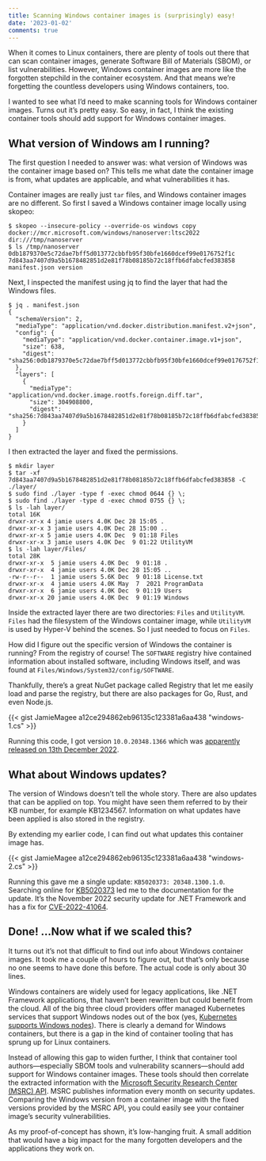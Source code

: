 ```yaml
---
title: Scanning Windows container images is (surprisingly) easy!
date: '2023-01-02'
comments: true
---
```


When it comes to Linux containers, there are plenty of tools out there that can scan container images, generate Software Bill of Materials (SBOM), or list vulnerabilities. However, Windows container images are more like the forgotten stepchild in the container ecosystem. And that means we’re forgetting the countless developers using Windows containers, too.

I wanted to see what I’d need to make scanning tools for Windows container images. Turns out it’s pretty easy. So easy, in fact, I think the existing container tools should add support for Windows container images.

## What version of Windows am I running?

The first question I needed to answer was: what version of Windows was the container image based on? This tells me what date the container image is from, what updates are applicable, and what vulnerabilities it has.

Container images are really just `tar` files, and Windows container images are no different. So first I saved a Windows container image locally using skopeo:

```shell
$ skopeo --insecure-policy --override-os windows copy docker://mcr.microsoft.com/windows/nanoserver:ltsc2022 dir:///tmp/nanoserver
$ ls /tmp/nanoserver
0db1879370e5c72dae7bff5d013772cbbfb95f30bfe1660dcef99e0176752f1c  7d843aa7407d9a5b1678482851d2e81f78b08185b72c18ffb6dfabcfed383858 manifest.json version
```

Next, I inspected the manifest using jq to find the layer that had the Windows files.

```shell
$ jq . manifest.json
{
  "schemaVersion": 2,
  "mediaType": "application/vnd.docker.distribution.manifest.v2+json",
  "config": {
    "mediaType": "application/vnd.docker.container.image.v1+json",
    "size": 638,
    "digest": "sha256:0db1879370e5c72dae7bff5d013772cbbfb95f30bfe1660dcef99e0176752f1c"
  },
  "layers": [
    {
      "mediaType": "application/vnd.docker.image.rootfs.foreign.diff.tar",
      "size": 304908800,
      "digest": "sha256:7d843aa7407d9a5b1678482851d2e81f78b08185b72c18ffb6dfabcfed383858"
    }
  ]
}
```

I then extracted the layer and fixed the permissions.

```shell
$ mkdir layer
$ tar -xf 7d843aa7407d9a5b1678482851d2e81f78b08185b72c18ffb6dfabcfed383858 -C ./layer/
$ sudo find ./layer -type f -exec chmod 0644 {} \;
$ sudo find ./layer -type d -exec chmod 0755 {} \;
$ ls -lah layer/
total 16K
drwxr-xr-x 4 jamie users 4.0K Dec 28 15:05 .
drwxr-xr-x 3 jamie users 4.0K Dec 28 15:00 ..
drwxr-xr-x 5 jamie users 4.0K Dec  9 01:18 Files
drwxr-xr-x 3 jamie users 4.0K Dec  9 01:22 UtilityVM
$ ls -lah layer/Files/
total 28K
drwxr-xr-x  5 jamie users 4.0K Dec  9 01:18 .
drwxr-xr-x  4 jamie users 4.0K Dec 28 15:05 ..
-rw-r--r--  1 jamie users 5.6K Dec  9 01:18 License.txt
drwxr-xr-x  4 jamie users 4.0K May  7  2021 ProgramData
drwxr-xr-x  6 jamie users 4.0K Dec  9 01:19 Users
drwxr-xr-x 20 jamie users 4.0K Dec  9 01:19 Windows
```

Inside the extracted layer there are two directories: `Files` and `UtilityVM`. `Files` had the filesystem of the Windows container image, while `UtilityVM` is used by Hyper-V behind the scenes. So I just needed to focus on `Files`.

How did I figure out the specific version of Windows the container is running? From the registry of course! The `SOFTWARE` registry hive contained information about installed software, including Windows itself, and was found at `Files/Windows/System32/config/SOFTWARE`.

Thankfully, there’s a great NuGet package called Registry that let me easily load and parse the registry, but there are also packages for Go, Rust, and even Node.js.

{{< gist JamieMagee a12ce294862eb96135c123381a6aa438 "windows-1.cs" >}}

Running this code, I got version `10.0.20348.1366` which was [apparently released on 13th December 2022](https://twitter.com/ChangeWindows/status/1602752823116333056).

## What about Windows updates?

The version of Windows doesn’t tell the whole story. There are also updates that can be applied on top. You might have seen them referred to by their KB number, for example KB1234567. Information on what updates have been applied is also stored in the registry.

By extending my earlier code, I can find out what updates this container image has.

{{< gist JamieMagee a12ce294862eb96135c123381a6aa438 "windows-2.cs" >}}

Running this gave me a single update: `KB5020373: 20348.1300.1.0`. Searching online for [KB5020373](https://support.microsoft.com/en-gb/topic/november-8-2022-kb5020613-cumulative-update-for-net-framework-3-5-and-4-8-for-windows-10-version-20h2-windows-10-version-21h1-windows-10-version-21h2-and-windows-10-version-22h2-3880a78d-3b33-429a-93fc-eeb0c40b4ad4) led me to the documentation for the update. It’s the November 2022 security update for .NET Framework and has a fix for [CVE-2022-41064](https://msrc.microsoft.com/update-guide/vulnerability/CVE-2022-41064).

## Done! ...Now what if we scaled this?

It turns out it’s not that difficult to find out info about Windows container images. It took me a couple of hours to figure out, but that’s only because no one seems to have done this before. The actual code is only about 30 lines.

Windows containers are widely used for legacy applications, like .NET Framework applications, that haven’t been rewritten but could benefit from the cloud. All of the big three cloud providers offer managed Kubernetes services that support Windows nodes out of the box (yes, [Kubernetes supports Windows nodes](https://kubernetes.io/docs/concepts/windows/intro/#windows-os-version-support)). There is clearly a demand for Windows containers, but there is a gap in the kind of container tooling that has sprung up for Linux containers.

Instead of allowing this gap to widen further, I think that container tool authors—especially SBOM tools and vulnerability scanners—should add support for Windows container images. These tools should then correlate the extracted information with the [Microsoft Security Research Center (MSRC) API](https://api.msrc.microsoft.com/cvrf/v2.0/swagger/index). MSRC publishes information every month on security updates. Comparing the Windows version from a container image with the fixed versions provided by the MSRC API, you could easily see your container image’s security vulnerabilities.

As my proof-of-concept has shown, it’s low-hanging fruit. A small addition that would have a big impact for the many forgotten developers and the applications they work on.